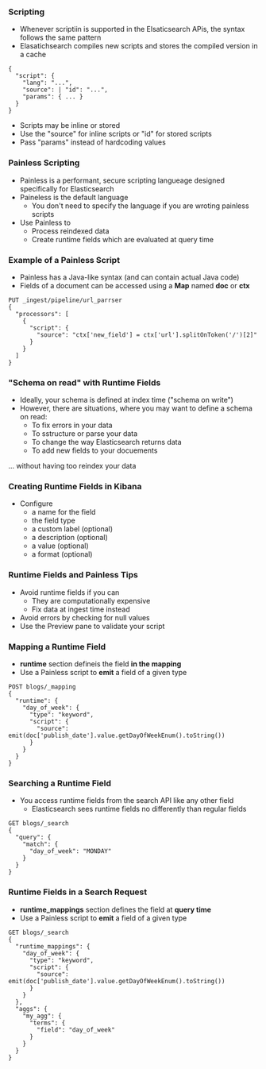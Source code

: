 
### Scripting

- Whenever scriptiin is supported in the Elsaticsearch APis, the syntax follows the same pattern
- Elasatichsearch compiles new scripts and stores the compiled version in a cache

```console
{
  "script": {
    "lang": "...",
    "source": | "id": "...",
    "params": { ... }
  }
}
```

- Scripts may be inline or stored
- Use the "source" for inline scripts or "id" for stored scripts
- Pass "params" instead of hardcoding values

### Painless Scripting

- Painless is a performant, secure scripting langueage designed specifically for Elasticsearch
- Paineless is the default language
  - You don't need to specify the language if you are wroting painless scripts
- Use Painless to
  - Process reindexed data
  - Create runtime fields which are evaluated at query time

### Example of a Painless Script

- Painless has a Java-like syntax (and can contain actual Java code)
- Fields of a document can be accessed using a **Map** named **doc** or **ctx**

```http
PUT _ingest/pipeline/url_parrser
{
  "processors": [
    {
      "script": {
        "source": "ctx['new_field'] = ctx['url'].splitOnToken('/')[2]"
      }
    }
  ]
}
```

### "Schema on read" with Runtime Fields

- Ideally, your schema is defined at index time ("schema on write")
- However, there are situations, where you may want to define a schema on read:
  - To fix errors in your data
  - To sstructure or parse your data
  - To change the way Elasticsearch returns data
  - To add new fields to your docuements

... without having too reindex your data

### Creating Runtime Fields in Kibana

- Configure
  - a name for the field
  - the field type
  - a custom label (optional)
  - a description (optional)
  - a value (optional)
  - a format (optional)

### Runtime Fields and Painless Tips

- Avoid runtime fields if you can
  - They are computationally expensive
  - Fix data at ingest time instead
- Avoid errors by checking for null values
- Use the Preview pane to validate your script

### Mapping a Runtime Field

- **runtime** section defineis the field **in the mapping**
- Use a Painless script to **emit** a field of a given type

```http
POST blogs/_mapping
{
  "runtime": {
    "day_of_week": {
      "type": "keyword",
      "script": {
        "source": emit(doc['publish_date'].value.getDayOfWeekEnum().toString())
      }
    }
  }
}
```

### Searching a Runtime Field

- You access runtime fields from the search API like any other field
  - Elasticsearch sees runtime fields no differently than regular fields

```http
GET blogs/_search
{
  "query": {
    "match": {
      "day_of_week": "MONDAY"
    }
  }
}
```

### Runtime Fields in a Search Request

- **runtime_mappings** section defines the field at **query time**
- Use a Painless script to **emit** a field of a given type

```http
GET blogs/_search
{
  "runtime_mappings": {
    "day_of_week": {
      "type": "keyword",
      "script": {
        "source": emit(doc['publish_date'].value.getDayOfWeekEnum().toString())
      }
    }
  },
  "aggs": {
    "my_agg": {
      "terms": {
        "field": "day_of_week"
      }
    }
  }
}
```